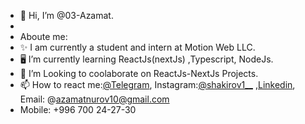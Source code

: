 - 👋 Hi, I’m @03-Azamat.
- 
- Aboute me:
- ✨ I am currently a student and intern at Motion Web LLC.
- 🖥️ I’m currently learning ReactJs(nextJs) ,Typescript, NodeJs.
- 👯 I’m Looking to coolaborate on ReactJs-NextJs Projects.
- 📫 How to react me:<a href="https://web.telegram.org/k/">@Telegram</a>, Instagram:<a href="https://www.instagram.com/shakirov1___/">@shakirov1__</a> ,<a href="https://www.linkedin.com/in/azamat-nuruulu-694634223/">Linkedin</a>, Email: @azamatnurov10@gmail.com
- Mobile: +996 700 24-27-30
 
<!---
03-Azamat/03-Azamat is a ✨ special ✨ repository because its `README.md` (this file) appears on your GitHub profile.
You can click the Preview link to take a look at your changes.
--->
